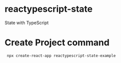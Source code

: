 # reactypescript-state
State with TypeScript

# Create Project command
``` npx create-react-app reactypescript-state-example```
